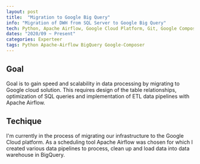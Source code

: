```yaml
---
layout: post
title:  "Migration to Google Big Query"
info: "Migration of DWH from SQL Server to Google Big Query"
tech: Python, Apache Airflow, Google Cloud Platform, Git, Google Composer
dates: "2020/09 ~ Present"
categories: Experteer
tags: Python Apache-Airflow BigQuery Google-Composer
---
```


## Goal
Goal is to gain speed and scalability in data processing by migrating to Google cloud solution. This requires
design of the table relationships, optimization of SQL queries and implementation of ETL data pipelines with
Apache Airflow.  


## Techique
I'm currently in the process of migrating our infrastructure to the Google Cloud platform. As a scheduling tool Apache Airflow was chosen for which I created various data pipelines to process, clean up and load data into data warehouse in BigQuery.
